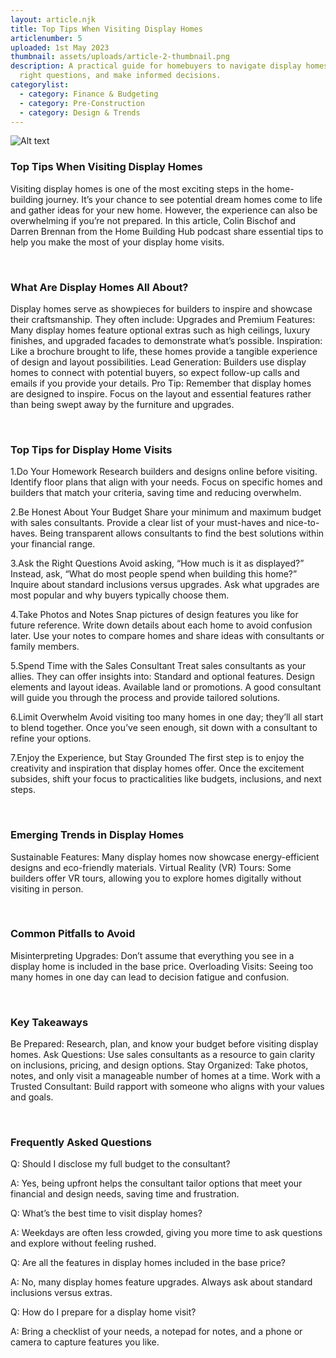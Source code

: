 ```yaml
---
layout: article.njk
title: Top Tips When Visiting Display Homes
articlenumber: 5
uploaded: 1st May 2023
thumbnail: assets/uploads/article-2-thumbnail.png
description: A practical guide for homebuyers to navigate display homes, ask the
  right questions, and make informed decisions.
categorylist:
  - category: Finance & Budgeting
  - category: Pre-Construction
  - category: Design & Trends
---
```


![Alt text](/assets/uploads/article-2-thumbnail.png "title")

### Top Tips When Visiting Display Homes
Visiting display homes is one of the most exciting steps in the home-building journey. It’s your chance to see potential dream homes come to life and gather ideas for your new home. However, the experience can also be overwhelming if you’re not prepared. In this article, Colin Bischof and Darren Brennan from the Home Building Hub podcast share essential tips to help you make the most of your display home visits.

<br>

### What Are Display Homes All About?
Display homes serve as showpieces for builders to inspire and showcase their craftsmanship. They often include:
Upgrades and Premium Features: Many display homes feature optional extras such as high ceilings, luxury finishes, and upgraded facades to demonstrate what’s possible.
Inspiration: Like a brochure brought to life, these homes provide a tangible experience of design and layout possibilities.
Lead Generation: Builders use display homes to connect with potential buyers, so expect follow-up calls and emails if you provide your details.
Pro Tip: Remember that display homes are designed to inspire. Focus on the layout and essential features rather than being swept away by the furniture and upgrades.

<br>

### Top Tips for Display Home Visits
1.Do Your Homework
Research builders and designs online before visiting.
Identify floor plans that align with your needs.
Focus on specific homes and builders that match your criteria, saving time and reducing overwhelm.

2.Be Honest About Your Budget
Share your minimum and maximum budget with sales consultants.
Provide a clear list of your must-haves and nice-to-haves.
Being transparent allows consultants to find the best solutions within your financial range.

3.Ask the Right Questions
Avoid asking, “How much is it as displayed?” Instead, ask, “What do most people spend when building this home?”
Inquire about standard inclusions versus upgrades.
Ask what upgrades are most popular and why buyers typically choose them.

4.Take Photos and Notes
Snap pictures of design features you like for future reference.
Write down details about each home to avoid confusion later.
Use your notes to compare homes and share ideas with consultants or family members.

5.Spend Time with the Sales Consultant
Treat sales consultants as your allies. They can offer insights into:
Standard and optional features.
Design elements and layout ideas.
Available land or promotions.
A good consultant will guide you through the process and provide tailored solutions.

6.Limit Overwhelm
Avoid visiting too many homes in one day; they’ll all start to blend together.
Once you’ve seen enough, sit down with a consultant to refine your options.

7.Enjoy the Experience, but Stay Grounded
The first step is to enjoy the creativity and inspiration that display homes offer.
Once the excitement subsides, shift your focus to practicalities like budgets, inclusions, and next steps.

<br>

### Emerging Trends in Display Homes

Sustainable Features: Many display homes now showcase energy-efficient designs and eco-friendly materials.
Virtual Reality (VR) Tours: Some builders offer VR tours, allowing you to explore homes digitally without visiting in person.

<br>

### Common Pitfalls to Avoid
Misinterpreting Upgrades: Don’t assume that everything you see in a display home is included in the base price.
Overloading Visits: Seeing too many homes in one day can lead to decision fatigue and confusion.

<br>

### Key Takeaways
Be Prepared: Research, plan, and know your budget before visiting display homes.
Ask Questions: Use sales consultants as a resource to gain clarity on inclusions, pricing, and design options.
Stay Organized: Take photos, notes, and only visit a manageable number of homes at a time.
Work with a Trusted Consultant: Build rapport with someone who aligns with your values and goals.

<br>

### Frequently Asked Questions
Q: Should I disclose my full budget to the consultant?

A: Yes, being upfront helps the consultant tailor options that meet your financial and design needs, saving time and frustration.

Q: What’s the best time to visit display homes?

A: Weekdays are often less crowded, giving you more time to ask questions and explore without feeling rushed.

Q: Are all the features in display homes included in the base price?

A: No, many display homes feature upgrades. Always ask about standard inclusions versus extras.

Q: How do I prepare for a display home visit?

A: Bring a checklist of your needs, a notepad for notes, and a phone or camera to capture features you like.